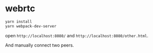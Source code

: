# webrtc

```sh
yarn install
yarn webpack-dev-server
```

open `http://localhost:8080/` and `http://localhost:8080/other.html`.

And manually connect two peers.
